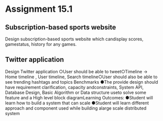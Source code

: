 # Assignment 15.1

## Subscription-based sports website 
Design subscription-based sports website which candisplay scores, gamestatus, history for any games.

## Twitter application
Design Twitter application
○User should be able to tweet○Timeline -> Home timeline , User timeline, Search timeline○User should also be able to see trending hashtags and topics
Benchmarks
●The provide design should have requirement clarification, capacity andconstraints, System API, Database Design, Basic Algorithm or Data structure useto solve some feature and a High level block diagramLearning Outcomes:
●Student will learn how to build a system that can scale
●Student will learn different approach and component used while building alarge scale distributed system